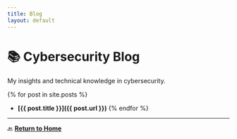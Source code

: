 ```yaml
---
title: Blog
layout: default
---
```


# 📚 Cybersecurity Blog  
My insights and technical knowledge in cybersecurity.

{% for post in site.posts %}
- **[{{ post.title }}]({{ post.url }})**
{% endfor %}
---
🔙 **[Return to Home](../index.md)**  

